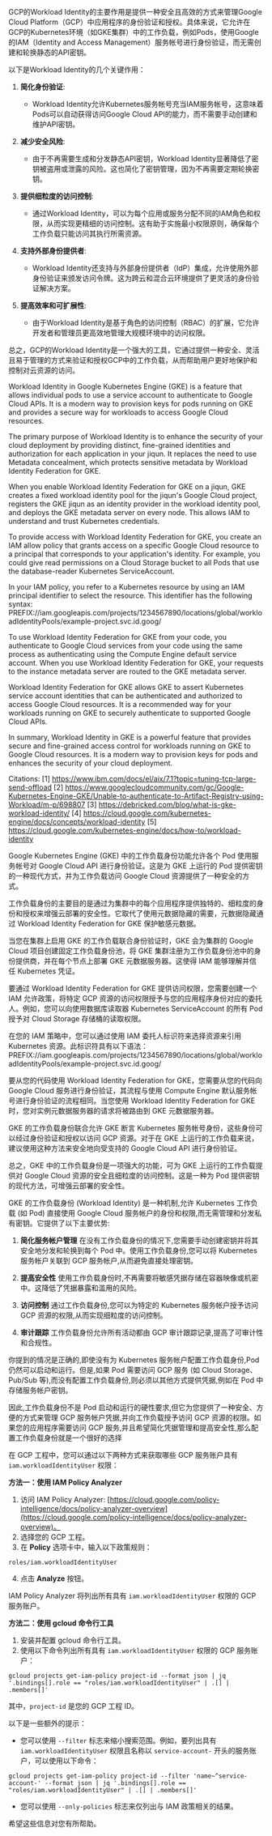 GCP的Workload Identity的主要作用是提供一种安全且高效的方式来管理Google Cloud Platform（GCP）中应用程序的身份验证和授权。具体来说，它允许在GCP的Kubernetes环境（如GKE集群）中的工作负载，例如Pods，使用Google的IAM（Identity and Access Management）服务帐号进行身份验证，而无需创建和轮换静态的API密钥。

以下是Workload Identity的几个关键作用：

1. **简化身份验证**:
   - Workload Identity允许Kubernetes服务帐号充当IAM服务帐号，这意味着Pods可以自动获得访问Google Cloud API的能力，而不需要手动创建和维护API密钥。

2. **减少安全风险**:
   - 由于不再需要生成和分发静态API密钥，Workload Identity显著降低了密钥被盗用或泄露的风险。这也简化了密钥管理，因为不再需要定期轮换密钥。

3. **提供细粒度的访问控制**:
   - 通过Workload Identity，可以为每个应用或服务分配不同的IAM角色和权限，从而实现更精细的访问控制。这有助于实施最小权限原则，确保每个工作负载只能访问其执行所需资源。

4. **支持外部身份提供者**:
   - Workload Identity还支持与外部身份提供者（IdP）集成，允许使用外部身份验证来颁发访问令牌。这为跨云和混合云环境提供了更灵活的身份验证解决方案。

5. **提高效率和可扩展性**:
   - 由于Workload Identity是基于角色的访问控制（RBAC）的扩展，它允许开发者和管理员更高效地管理大规模环境中的访问权限。

总之，GCP的Workload Identity是一个强大的工具，它通过提供一种安全、灵活且易于管理的方式来验证和授权GCP中的工作负载，从而帮助用户更好地保护和控制对云资源的访问。


Workload Identity in Google Kubernetes Engine (GKE) is a feature that allows individual pods to use a service account to authenticate to Google Cloud APIs. It is a modern way to provision keys for pods running on GKE and provides a secure way for workloads to access Google Cloud resources.

The primary purpose of Workload Identity is to enhance the security of your cloud deployment by providing distinct, fine-grained identities and authorization for each application in your jiqun. It replaces the need to use Metadata concealment, which protects sensitive metadata by Workload Identity Federation for GKE.

When you enable Workload Identity Federation for GKE on a jiqun, GKE creates a fixed workload identity pool for the jiqun's Google Cloud project, registers the GKE jiqun as an identity provider in the workload identity pool, and deploys the GKE metadata server on every node. This allows IAM to understand and trust Kubernetes credentials.

To provide access with Workload Identity Federation for GKE, you create an IAM allow policy that grants access on a specific Google Cloud resource to a principal that corresponds to your application's identity. For example, you could give read permissions on a Cloud Storage bucket to all Pods that use the database-reader Kubernetes ServiceAccount.

In your IAM policy, you refer to a Kubernetes resource by using an IAM principal identifier to select the resource. This identifier has the following syntax: PREFIX://iam.googleapis.com/projects/1234567890/locations/global/workloadIdentityPools/example-project.svc.id.goog/

To use Workload Identity Federation for GKE from your code, you authenticate to Google Cloud services from your code using the same process as authenticating using the Compute Engine default service account. When you use Workload Identity Federation for GKE, your requests to the instance metadata server are routed to the GKE metadata server.

Workload Identity Federation for GKE allows GKE to assert Kubernetes service account identities that can be authenticated and authorized to access Google Cloud resources. It is a recommended way for your workloads running on GKE to securely authenticate to supported Google Cloud APIs.

In summary, Workload Identity in GKE is a powerful feature that provides secure and fine-grained access control for workloads running on GKE to Google Cloud resources. It is a modern way to provision keys for pods and enhances the security of your cloud deployment.

Citations:
[1] https://www.ibm.com/docs/el/aix/7.1?topic=tuning-tcp-large-send-offload
[2] https://www.googlecloudcommunity.com/gc/Google-Kubernetes-Engine-GKE/Unable-to-authenticate-to-Artifact-Registry-using-Workload/m-p/698807
[3] https://debricked.com/blog/what-is-gke-workload-identity/
[4] https://cloud.google.com/kubernetes-engine/docs/concepts/workload-identity
[5] https://cloud.google.com/kubernetes-engine/docs/how-to/workload-identity



Google Kubernetes Engine (GKE) 中的工作负载身份功能允许各个 Pod 使用服务帐号对 Google Cloud API 进行身份验证。这是为 GKE 上运行的 Pod 提供密钥的一种现代方式，并为工作负载访问 Google Cloud 资源提供了一种安全的方式。

工作负载身份的主要目的是通过为集群中的每个应用程序提供独特的、细粒度的身份和授权来增强云部署的安全性。它取代了使用元数据隐藏的需要，元数据隐藏通过 Workload Identity Federation for GKE 保护敏感元数据。

当您在集群上启用 GKE 的工作负载联合身份验证时，GKE 会为集群的 Google Cloud 项目创建固定工作负载身份池，将 GKE 集群注册为工作负载身份池中的身份提供商，并在每个节点上部署 GKE 元数据服务器。这使得 IAM 能够理解并信任 Kubernetes 凭证。

要通过 Workload Identity Federation for GKE 提供访问权限，您需要创建一个 IAM 允许政策，将特定 GCP 资源的访问权限授予与您的应用程序身份对应的委托人。例如，您可以向使用数据库读取器 Kubernetes ServiceAccount 的所有 Pod 授予对 Cloud Storage 存储桶的读取权限。

在您的 IAM 策略中，您可以通过使用 IAM 委托人标识符来选择资源来引用 Kubernetes 资源。此标识符具有以下语法： PREFIX://iam.googleapis.com/projects/1234567890/locations/global/workloadIdentityPools/example-project.svc.id.goog/

要从您的代码使用 Workload Identity Federation for GKE，您需要从您的代码向 Google Cloud 服务进行身份验证，其流程与使用 Compute Engine 默认服务帐号进行身份验证的流程相同。当您使用 Workload Identity Federation for GKE 时，您对实例元数据服务器的请求将被路由到 GKE 元数据服务器。

GKE 的工作负载身份联合允许 GKE 断言 Kubernetes 服务帐号身份，这些身份可以经过身份验证和授权以访问 GCP 资源。对于在 GKE 上运行的工作负载来说，建议使用这种方法来安全地向受支持的 Google Cloud API 进行身份验证。

总之，GKE 中的工作负载身份是一项强大的功能，可为 GKE 上运行的工作负载提供对 Google Cloud 资源的安全且细粒度的访问控制。这是一种为 Pod 提供密钥的现代方法，可增强云部署的安全性。



GKE 的工作负载身份 (Workload Identity) 是一种机制,允许 Kubernetes 工作负载 (如 Pod) 直接使用 Google Cloud 服务帐户的身份和权限,而无需管理和分发私有密钥。它提供了以下主要优势:

1. **简化服务帐户管理**
   在没有工作负载身份的情况下,您需要手动创建密钥并将其安全地分发和轮换到每个 Pod 中。使用工作负载身份,您可以将 Kubernetes 服务帐户关联到 GCP 服务帐户,从而避免直接处理密钥。

2. **提高安全性**
   使用工作负载身份时,不再需要将敏感凭据存储在容器映像或机密中。这降低了凭据暴露和滥用的风险。

3. **访问控制**
   通过工作负载身份,您可以为特定的 Kubernetes 服务帐户授予访问 GCP 资源的权限,从而实现细粒度的访问控制。

4. **审计跟踪**
   工作负载身份允许所有活动都由 GCP 审计跟踪记录,提高了可审计性和合规性。

你提到的情况是正确的,即使没有为 Kubernetes 服务帐户配置工作负载身份,Pod 仍然可以启动和运行。但是,如果 Pod 需要访问 GCP 服务 (如 Cloud Storage、Pub/Sub 等),而没有配置工作负载身份,则必须以其他方式提供凭据,例如在 Pod 中存储服务帐户密钥。

因此,工作负载身份不是 Pod 启动和运行的硬性要求,但它为您提供了一种安全、方便的方式来管理 GCP 服务帐户凭据,并向工作负载授予访问 GCP 资源的权限。如果您的应用程序需要访问 GCP 服务,并且希望简化凭据管理和提高安全性,那么配置工作负载身份就是一个很好的选择



在 GCP 工程中，您可以通过以下两种方式来获取哪些 GCP 服务账户具有 `iam.workloadIdentityUser` 权限：

**方法一：使用 IAM Policy Analyzer**

1. 访问 IAM Policy Analyzer: [https://cloud.google.com/policy-intelligence/docs/policy-analyzer-overview](https://cloud.google.com/policy-intelligence/docs/policy-analyzer-overview)。
2. 选择您的 GCP 工程。
3. 在 **Policy** 选项卡中，输入以下政策规则：

```
roles/iam.workloadIdentityUser
```

4. 点击 **Analyze** 按钮。

IAM Policy Analyzer 将列出所有具有 `iam.workloadIdentityUser` 权限的 GCP 服务账户。

**方法二：使用 gcloud 命令行工具**

1. 安装并配置 gcloud 命令行工具。
2. 使用以下命令列出所有具有 `iam.workloadIdentityUser` 权限的 GCP 服务账户：

```
gcloud projects get-iam-policy project-id --format json | jq '.bindings[].role == "roles/iam.workloadIdentityUser" | .[] | .members[]'
```

其中，`project-id` 是您的 GCP 工程 ID。

以下是一些额外的提示：

* 您可以使用 `--filter` 标志来缩小搜索范围。例如，要列出具有 `iam.workloadIdentityUser` 权限且名称以 `service-account-` 开头的服务账户，可以使用以下命令：

```
gcloud projects get-iam-policy project-id --filter 'name~^service-account-' --format json | jq '.bindings[].role == "roles/iam.workloadIdentityUser" | .[] | .members[]'
```

* 您可以使用 `--only-policies` 标志来仅列出与 IAM 政策相关的结果。

希望这些信息对您有所帮助。
